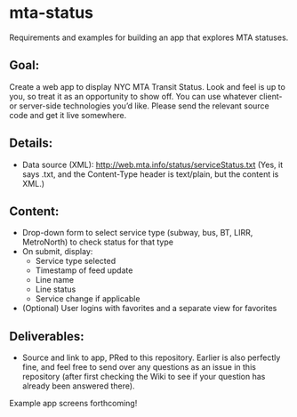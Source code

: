 # mta-status
Requirements and examples for building an app that explores MTA statuses.

## Goal:
Create a web app to display NYC MTA Transit Status. Look and feel is up to you, so treat it as an opportunity to show off. You can use whatever client- or server-side technologies you’d like. Please send the relevant source code and get it live somewhere.

## Details:

- Data source (XML): http://web.mta.info/status/serviceStatus.txt (Yes, it says .txt, and the Content-Type header is text/plain, but the content is XML.)

## Content:

- Drop-down form to select service type (subway, bus, BT, LIRR, MetroNorth) to check status for that type
- On submit, display:
    - Service type selected
    - Timestamp of feed update
    - Line name
    - Line status
    - Service change if applicable
- (Optional) User logins with favorites and a separate view for favorites

## Deliverables:

- Source and link to app, PRed to this repository.  Earlier is also perfectly fine, and feel free to send over any questions as an issue in this repository (after first checking the Wiki to see if your question has already been answered there).

Example app screens forthcoming!
